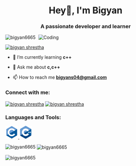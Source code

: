 <h1 align="center">Hey👋, I'm Bigyan</h1>
<h3 align="center">A passionate developer and learner</h3>
<!-- <img align="right" alt="Coding" width="400" src="https://camo.githubusercontent.com/89bdbc06ccef55ae214bf3616fa16b2af801c30e2afb3846aeeee36d9c0b1d18/68747470733a2f2f692e70696e696d672e636f6d2f6f726967696e616c732f34322f33362f64302f34323336643030623664663331633563316461623335363666613631666633632e676966"> -->
<img align="right" alt="Coding" width="400" src="[https://www.google.com/search?q=coder+animated+gif&tbm=isch&ved=2ahUKEwi8maiV7emEAxWtbmwGHe6cAwcQ2-cCegQIABAA&oq=coder+animated+gif&gs_lp=EgNpbWcaAhgDIhJjb2RlciBhbmltYXRlZCBnaWYyCBAAGIAEGIsDMgkQABgFGB4YiwNIriJQtwxY3B9wAHgAkAEAmAG3AaABow2qAQQwLjExuAEDyAEA-AEBigILZ3dzLXdpei1pbWfCAgYQABgIGB7CAgcQABgeGIsDiAYB&sclient=img&ei=k7ztZfwDrd2x4w_uuY44&bih=730&biw=1536#imgrc=uYYa30tHbsaH2M](https://www.google.com/url?sa=i&url=https%3A%2F%2Fstock.adobe.com%2Fsearch%3Fk%3Dprogrammer%2Bcartoon&psig=AOvVaw2BxqyZciV_RUUHslosXpPR&ust=1710165994939000&source=images&cd=vfe&opi=89978449&ved=0CBMQjRxqFwoTCODe0P3u6YQDFQAAAAAdAAAAABAD)">
<p align="left"> <img src="https://komarev.com/ghpvc/?username=bigyan6665&label=Profile%20views&color=0e75b6&style=flat" alt="bigyan6665" /> </p>

<p align="left"> <a href="https://twitter.com/bigyan shrestha" target="blank"><img src="https://img.shields.io/twitter/follow/bigyan shrestha?logo=twitter&style=for-the-badge" alt="bigyan shrestha" /></a> </p>

- 🌱 I’m currently learning **c++**

- 💬 Ask me about **c,c++**

- 📫 How to reach me **bigyans04@gmail.com**

<h3 align="left">Connect with me:</h3>
<p align="left">
<a href="https://twitter.com/bigyan shrestha" target="blank"><img align="center" src="https://raw.githubusercontent.com/rahuldkjain/github-profile-readme-generator/master/src/images/icons/Social/twitter.svg" alt="bigyan shrestha" height="30" width="40" /></a>
<a href="https://fb.com/bigyan shrestha" target="blank"><img align="center" src="https://raw.githubusercontent.com/rahuldkjain/github-profile-readme-generator/master/src/images/icons/Social/facebook.svg" alt="bigyan shrestha" height="30" width="40" /></a>
</p>

<h3 align="left">Languages and Tools:</h3>
<p align="left"> <a href="https://www.cprogramming.com/" target="_blank" rel="noreferrer"> <img src="https://raw.githubusercontent.com/devicons/devicon/master/icons/c/c-original.svg" alt="c" width="40" height="40"/> </a> <a href="https://www.w3schools.com/cpp/" target="_blank" rel="noreferrer"> <img src="https://raw.githubusercontent.com/devicons/devicon/master/icons/cplusplus/cplusplus-original.svg" alt="cplusplus" width="40" height="40"/> </a> </p>

<p><img align="left" src="https://github-readme-stats.vercel.app/api/top-langs?username=bigyan6665&show_icons=true&locale=en&layout=compact" alt="bigyan6665" /></p>

<p>&nbsp;<img align="center" src="https://github-readme-stats.vercel.app/api?username=bigyan6665&show_icons=true&locale=en" alt="bigyan6665" /></p>

<p><img align="center" src="https://github-readme-streak-stats.herokuapp.com/?user=bigyan6665&" alt="bigyan6665" /></p>
